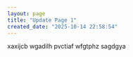 ```yaml
---
layout: page
title: "Update Page 1"
created_date: "2025-10-14 22:58:54"
---
```


xaxijcb wgadilh pvctiaf wfgtphz sagdgya 
